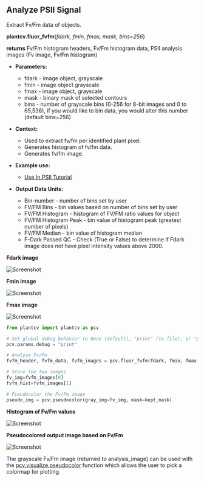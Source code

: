## Analyze PSII Signal

Extract Fv/Fm data of objects.

**plantcv.fluor_fvfm**(*fdark, fmin, fmax, mask, bins=256*)

**returns** Fv/Fm histogram headers, Fv/Fm histogram data, PSII analysis images (Fv image, Fv/Fm histogram)

- **Parameters:**
    - fdark - image object, grayscale
    - fmin - image object  grayscale
    - fmax - image object, grayscale
    - mask - binary mask of selected contours
    - bins - number of grayscale bins (0-256 for 8-bit images and 0 to 65,536), if you would like to bin data, you would alter this number (default bins=256)
- **Context:**
    - Used to extract fv/fm per identified plant pixel.
    - Generates histogram of fv/fm data.
    - Generates fv/fm image.
- **Example use:**
    - [Use In PSII Tutorial](psII_tutorial.md)
    
- **Output Data Units:**
    - Bin-number - number of bins set by user  
    - FV/FM Bins - bin values based on number of bins set by user  
    - FV/FM Histogram - histogram of FV/FM ratio values for object  
    - FV/FM Histogram Peak - bin value of histogram peak (greatest number of pixels)  
    - FV/FM Median - bin value of histogram median  
    - F-Dark Passed QC - Check (True or False) to determine if Fdark image does not have pixel intensity values above 2000. 

**Fdark image**

![Screenshot](img/documentation_images/fluor_fvfm/fdark.jpg)

**Fmin image**

![Screenshot](img/documentation_images/fluor_fvfm/fmin.jpg)

**Fmax image**

![Screenshot](img/documentation_images/fluor_fvfm/fmax.jpg)

```python
from plantcv import plantcv as pcv

# Set global debug behavior to None (default), "print" (to file), or "plot" (Jupyter Notebooks or X11)
pcv.params.debug = "print"

# Analyze Fv/Fm    
fvfm_header, fvfm_data, fvfm_images = pcv.fluor_fvfm(fdark, fmin, fmax, kept_mask, 256)

# Store the two images
fv_img=fvfm_images[0]
fvfm_hist=fvfm_images[1]

# Pseudocolor the Fv/Fm image
pseudo_img = pcv.pseudocolor(gray_img=fv_img, mask=kept_mask)
```

**Histogram of Fv/Fm values**

![Screenshot](img/documentation_images/fluor_fvfm/fvfm_histogram.jpg)

**Pseudocolored output image based on Fv/Fm**

![Screenshot](img/documentation_images/pseudocolor/pseudo_img.jpg)

The grayscale Fv/Fm image (returned to analysis_image) can be used with the [pcv.visualize.pseudocolor](visualize_pseudocolor.md) function
which allows the user to pick a colormap for plotting.
